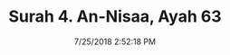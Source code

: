 ---
title       : "Surah 4. An-Nisaa, Ayah 63"
date        : 7/25/2018 2:52:18 PM
draft       : false
type        : "quran"
layout      : "compare"
BookCode    : "CMP"
SurahNumber : "4"
AyahNumber  : "63"
TotalAyah   : "176"
---